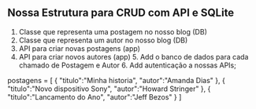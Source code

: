 ## Nossa Estrutura para CRUD com API e SQLite

1. Classe que representa uma postagem no nosso blog (DB)
2. Classe que representa um autor no nosso blog (DB)
3. API para criar novas postagens (app)
4. API para criar novos autores (app)
    5. Add o banco de dados para cada chamado de Postagem e Autor
    6. Add autenticação a nossas APIs;

postagens = [
    {
        "titulo":"Minha historia",
        "autor":"Amanda Dias"
    },
    {
        "titulo":"Novo dispositivo Sony",
        "autor":"Howard Stringer"
    },
    {
        "titulo":"Lancamento do Ano",
        "autor":"Jeff Bezos"
    }
]  